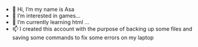- 👋 Hi, I’m my name is Asa
- 👀 I’m interested in games...
- 🌱 I’m currently learning html ...
- 📫 I created this account with the purpose of backing up some files and saving some commands to fix some errors on my laptop

<!---
asasama/asasama is a ✨ special ✨ repository because its `README.md` (this file) appears on your GitHub profile.
You can click the Preview link to take a look at your changes.
--->

